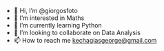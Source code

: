 - 👋 Hi, I’m @giorgosfoto
- 👀 I’m interested in Maths  
- 🌱 I’m currently learning Python
- 💞️ I’m looking to collaborate on Data Analysis
- 📫 How to reach me kechagiasgeorge@gmail.com

<!---
giorgosfoto/giorgosfoto is a ✨ special ✨ repository because its `README.md` (this file) appears on your GitHub profile.
You can click the Preview link to take a look at your changes.
--->
